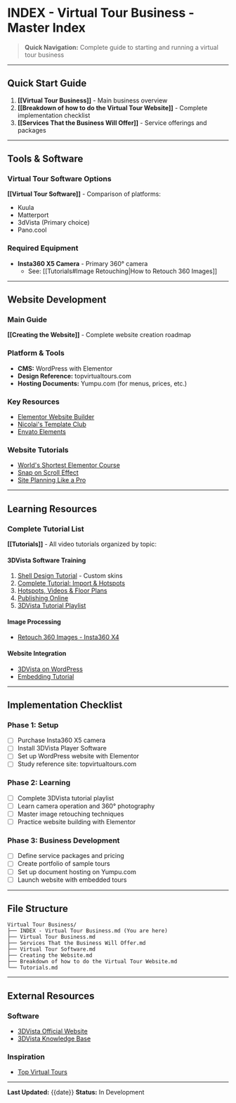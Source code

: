 # INDEX - Virtual Tour Business - Master Index

> **Quick Navigation:** Complete guide to starting and running a virtual tour business

---

## Quick Start Guide

1. **[[Virtual Tour Business]]** - Main business overview
2. **[[Breakdown of how to do the Virtual Tour Website]]** - Complete implementation checklist
3. **[[Services That the Business Will Offer]]** - Service offerings and packages

---

## Tools & Software

### Virtual Tour Software Options
**[[Virtual Tour Software]]** - Comparison of platforms:
- Kuula
- Matterport
- 3dVista (Primary choice)
- Pano.cool

### Required Equipment
- **Insta360 X5 Camera** - Primary 360° camera
  - See: [[Tutorials#Image Retouching|How to Retouch 360 Images]]

---

## Website Development

### Main Guide
**[[Creating the Website]]** - Complete website creation roadmap

### Platform & Tools
- **CMS:** WordPress with Elementor
- **Design Reference:** topvirtualtours.com
- **Hosting Documents:** Yumpu.com (for menus, prices, etc.)

### Key Resources
- [Elementor Website Builder](https://elementor.com/)
- [Nicolai's Template Club](https://nicolaipalmkvist.com/)
- [Envato Elements](https://elements.envato.com/)

### Website Tutorials
- [World's Shortest Elementor Course](https://www.youtube.com/watch?v=MQmVwp-3gKE)
- [Snap on Scroll Effect](https://www.youtube.com/watch?v=Zl-MS9TY8_w)
- [Site Planning Like a Pro](https://www.youtube.com/watch?v=JPaTiHM8fio)

---

## Learning Resources

### Complete Tutorial List
**[[Tutorials]]** - All video tutorials organized by topic:

#### 3DVista Software Training
1. [Shell Design Tutorial](https://www.youtube.com/watch?v=SNB0sth6-I8) - Custom skins
2. [Complete Tutorial: Import & Hotspots](https://www.youtube.com/watch?v=6rfVHCp3vU0)
3. [Hotspots, Videos & Floor Plans](https://www.youtube.com/watch?v=iUnXApqOXsk)
4. [Publishing Online](https://www.youtube.com/watch?v=0wzC2GzGktg)
5. [3DVista Tutorial Playlist](https://www.youtube.com/playlist?list=PL9XlSAoFCmllNXAR_2ix4lty6GfAOqTDo)

#### Image Processing
- [Retouch 360 Images - Insta360 X4](https://www.youtube.com/watch?v=IABYH4j-NiY)

#### Website Integration
- [3DVista on WordPress](https://www.3dvista.com/en/kb/faqs/general/how-to-use-the-virtual-tour-on-my-own-website-wordpress-wix-custom-html/)
- [Embedding Tutorial](https://www.youtube.com/watch?v=I8q68fVIe0E)

---

## Implementation Checklist

### Phase 1: Setup
- [ ] Purchase Insta360 X5 camera
- [ ] Install 3DVista Player Software
- [ ] Set up WordPress website with Elementor
- [ ] Study reference site: topvirtualtours.com

### Phase 2: Learning
- [ ] Complete 3DVista tutorial playlist
- [ ] Learn camera operation and 360° photography
- [ ] Master image retouching techniques
- [ ] Practice website building with Elementor

### Phase 3: Business Development
- [ ] Define service packages and pricing
- [ ] Create portfolio of sample tours
- [ ] Set up document hosting on Yumpu.com
- [ ] Launch website with embedded tours

---

## File Structure

```
Virtual Tour Business/
├── INDEX - Virtual Tour Business.md (You are here)
├── Virtual Tour Business.md
├── Services That the Business Will Offer.md
├── Virtual Tour Software.md
├── Creating the Website.md
├── Breakdown of how to do the Virtual Tour Website.md
└── Tutorials.md
```

---

## External Resources

### Software
- [3DVista Official Website](https://www.3dvista.com/en/)
- [3DVista Knowledge Base](https://www.3dvista.com/en/kb/)

### Inspiration
- [Top Virtual Tours](https://topvirtualtours.com)

---

**Last Updated:** {{date}}
**Status:** In Development